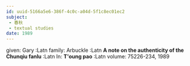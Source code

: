 ```yaml
---
id: uuid-5166a5e6-386f-4c0c-a04d-5f1c8ec01ec2
subject: 
 - 春秋
 - textual studies
date: 1989
---
```


given: Gary :Latn
family: Arbuckle :Latn
**A note on the authenticity of the Chunqiu fanlu** :Latn
In: 
**T'oung pao** :Latn
volume: 75226-234, 1989